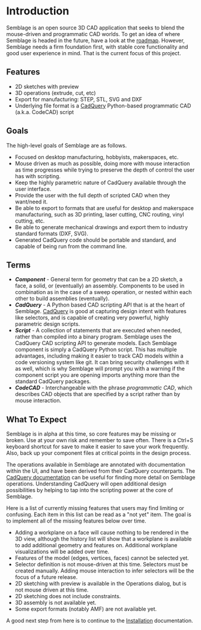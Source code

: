 # Introduction

Semblage is an open source 3D CAD application that seeks to blend the mouse-driven and programmatic CAD worlds. To get an idea of where Semblage is headed in the future, have a look at the [roadmap](roadmap.md). However, Semblage needs a firm foundation first, with stable core functionality and good user experience in mind. That is the current focus of this project.

## Features

* 2D sketches with preview
* 3D operations (extrude, cut, etc)
* Export for manufacturing: STEP, STL, SVG and DXF
* Underlying file format is a [CadQuery](https://cadquery.readthedocs.io/en/latest/index.html) Python-based programmatic CAD (a.k.a. CodeCAD) script

## Goals

The high-level goals of Semblage are as follows.

* Focused on desktop manufacturing, hobbyists, makerspaces, etc.
* Mouse driven as much as possible, doing more with mouse interaction as time progresses while trying to preserve the depth of control the user has with scripting.
* Keep the highly parametric nature of CadQuery available through the user interface.
* Provide the user with the full depth of scripted CAD when they want/need it.
* Be able to export to formats that are useful for desktop and makerspace manufacturing, such as 3D printing, laser cutting, CNC routing, vinyl cutting, etc.
* Be able to generate mechanical drawings and export them to industry standard formats (DXF, SVG).
* Generated CadQuery code should be portable and standard, and capable of being run from the command line.

## Terms

* ***Component*** - General term for geometry that can be a 2D sketch, a face, a solid, or (eventually) an assembly. Components to be used in combination as in the case of a sweep operation, or nested within each other to build assemblies (eventually).
* ***CadQuery*** - A Python based CAD scripting API that is at the heart of Semblage. [CadQuery](https://cadquery.readthedocs.io/en/latest/index.html) is good at capturing design intent with features like selectors, and is capable of creating very powerful, highly parametric design scripts.
* ***Script*** - A collection of statements that are executed when needed, rather than compiled into a binary program. Semblage uses the CadQuery CAD scripting API to generate models. Each Semblage component is simply a CadQuery Python script. This has multiple advantages, including making it easier to track CAD models within a code versioning system like git. It can bring security challenges with it as well, which is why Semblage will prompt you with a warning if the component script you are opening imports anything more than the standard CadQuery packages.
* ***CodeCAD*** - Interchangeable with the phrase _programmatic CAD_, which describes CAD objects that are specified by a script rather than by mouse interaction.

## What To Expect

Semblage is in alpha at this time, so core features may be missing or broken. Use at your own risk and remember to save often. There is a Ctrl+S keyboard shortcut for save to make it easier to save your work frequently. Also, back up your component files at critical points in the design process.

The operations available in Semblage are annotated with documentation within the UI, and have been derived from their CadQuery counterparts. The [CadQuery documentation](https://cadquery.readthedocs.io/en/latest/) can be useful for finding more detail on Semblage operations. Understanding CadQuery will open additional design possibilities by helping to tap into the scripting power at the core of Semblage.

Here is a list of currently missing features that users may find limiting or confusing. Each item in this list can be read as a "not yet" item. The goal is to implement all of the missing features below over time.

* Adding a workplane on a face will cause nothing to be rendered in the 3D view, although the history list will show that a workplane is available to add additional geometry and features on. Additional workplane visualizations will be added over time.
* Features of the model (edges, vertices, faces) cannot be selected yet.
* Selector definition is not mouse-driven at this time. Selectors must be created manually. Adding mouse interaction to infer selectors will be the focus of a future release.
* 2D sketching with preview is available in the Operations dialog, but is not mouse driven at this time.
* 2D sketching does not include constraints.
* 3D assembly is not available yet.
* Some export formats (notably AMF) are not available yet.

A good next step from here is to continue to the [Installation](installation.md) documentation.
